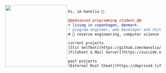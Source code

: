 <img align="left" height="200" src="https://media.giphy.com/media/ao9DUiTKH60XS/giphy.gif"/>

```diff
hi, im manolia 🔮.

@@advanced programming student.@@
+ living in copenhagen, denmark.
! program engineer, web developer and shitposter
# 📖 reverse engineering, computer science

current projects
[Slit Selfbot](https://github.com/manolia/Slit-Selfbot)
[Filehost & Mail Server](https://suicide.ooo)

past projects
[External Rust Cheat](https://deprived.life)
```
